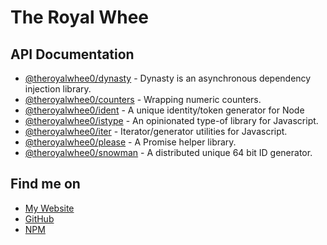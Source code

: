 # The Royal Whee

## API Documentation
- [@theroyalwhee0/dynasty](https://theroyalwhee0.github.io/dynasty/) - Dynasty is an asynchronous dependency injection library.
- [@theroyalwhee0/counters](https://theroyalwhee0.github.io/counters/) - Wrapping numeric counters.
- [@theroyalwhee0/ident](https://theroyalwhee0.github.io/ident/) - A unique identity/token generator for Node
- [@theroyalwhee0/istype](https://theroyalwhee0.github.io/istype/) - An opinionated type-of library for Javascript.
- [@theroyalwhee0/iter](https://theroyalwhee0.github.io/iter/) - Iterator/generator utilities for Javascript.
- [@theroyalwhee0/please](https://theroyalwhee0.github.io/please/) - A Promise helper library.
- [@theroyalwhee0/snowman](https://theroyalwhee0.github.io/snowman/) - A distributed unique 64 bit ID generator.


## Find me on
- [My Website](https://www.theroyalwhee.com/)
- [GitHub](https://github.com/theroyalwhee0)
- [NPM](https://www.npmjs.com/~theroyalwhee0)
